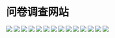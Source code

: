 # 问卷调查网站

![](img/logoheader.png)
![](img/register.png)
![](img/login.png)
![](img/list.png)
![](img/modifyTitle.png)
![](img/radio.png)
![](img/text.png)
![](img/textarea.png)
![](img/score.png)
![](img/infoDrawer.png)
![](img/fill.png)
![](img/submitchecking.png)
![](img/chart1.png)
![](img/analysis.png)
